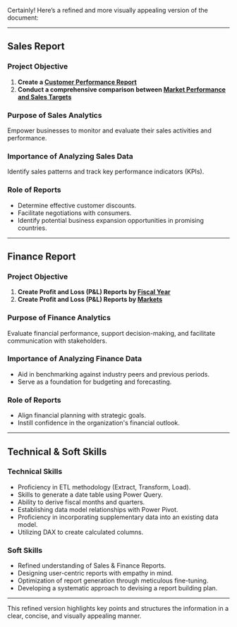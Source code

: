 Certainly! Here’s a refined and more visually appealing version of the document:

---

## Sales Report

### Project Objective

1. **Create a [Customer Performance Report](https://github.com/AsifSaheerkv/Excel-Sales-Analytics/blob/main/Sales%20Analytics-Excel/reports/Customer%20Performance%20Report.pdf)**
2. **Conduct a comprehensive comparison between [Market Performance and Sales Targets](https://github.com/AsifSaheerkv/Excel-Sales-Analytics/blob/main/Sales%20Analytics-Excel/reports/Market%20Performance%20vs%20Target%20Report.pdf)**

### Purpose of Sales Analytics
Empower businesses to monitor and evaluate their sales activities and performance.

### Importance of Analyzing Sales Data
Identify sales patterns and track key performance indicators (KPIs).

### Role of Reports
- Determine effective customer discounts.
- Facilitate negotiations with consumers.
- Identify potential business expansion opportunities in promising countries.

---

## Finance Report

### Project Objective

1. **Create Profit and Loss (P&L) Reports by [Fiscal Year](https://github.com/AsifSaheerkv/Excel-Sales-Analytics/blob/main/Sales%20Analytics-Excel/reports/P%26L%20Statement%20by%20Fiscal%20Year.pdf)**
2. **Create Profit and Loss (P&L) Reports by [Markets](https://github.com/AsifSaheerkv/Excel-Sales-Analytics/blob/main/Sales%20Analytics-Excel/reports/P%26L%20Statement%20by%20Markets.pdf)**

### Purpose of Finance Analytics
Evaluate financial performance, support decision-making, and facilitate communication with stakeholders.

### Importance of Analyzing Finance Data
- Aid in benchmarking against industry peers and previous periods.
- Serve as a foundation for budgeting and forecasting.

### Role of Reports
- Align financial planning with strategic goals.
- Instill confidence in the organization's financial outlook.

---

## Technical & Soft Skills

### Technical Skills
- Proficiency in ETL methodology (Extract, Transform, Load).
- Skills to generate a date table using Power Query.
- Ability to derive fiscal months and quarters.
- Establishing data model relationships with Power Pivot.
- Proficiency in incorporating supplementary data into an existing data model.
- Utilizing DAX to create calculated columns.

### Soft Skills
- Refined understanding of Sales & Finance Reports.
- Designing user-centric reports with empathy in mind.
- Optimization of report generation through meticulous fine-tuning.
- Developing a systematic approach to devising a report building plan.

---

This refined version highlights key points and structures the information in a clear, concise, and visually appealing manner.

